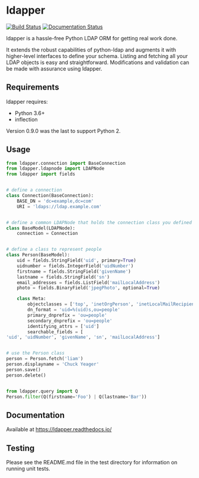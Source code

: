 ldapper
========

[![Build Status](https://travis-ci.org/UMIACS/ldapper.svg?branch=master)](https://travis-ci.org/UMIACS/ldapper)
[![Documentation Status](https://readthedocs.org/projects/ldapper/badge/?version=latest)](https://ldapper.readthedocs.io/en/latest/?badge=latest)

ldapper is a hassle-free Python LDAP ORM for getting real work done.

It extends the robust capabilities of python-ldap and augments it with higher-level interfaces to define your schema.  Listing and fetching all your LDAP objects is easy and straightforward.  Modifications and validation can be made with assurance using ldapper.


Requirements
------------
ldapper requires:

* Python 3.6+
* inflection

Version 0.9.0 was the last to support Python 2.

Usage
-----

```python
from ldapper.connection import BaseConnection
from ldapper.ldapnode import LDAPNode
from ldapper import fields


# define a connection
class Connection(BaseConnection):
    BASE_DN = 'dc=example,dc=com'
    URI = 'ldaps://ldap.example.com'


# define a common LDAPNode that holds the connection class you defined
class BaseModel(LDAPNode):
    connection = Connection


# define a class to represent people
class Person(BaseModel):
    uid = fields.StringField('uid', primary=True)
    uidnumber = fields.IntegerField('uidNumber')
    firstname = fields.StringField('givenName')
    lastname = fields.StringField('sn')
    email_addresses = fields.ListField('mailLocalAddress')
    photo = fields.BinaryField('jpegPhoto', optional=True)

    class Meta:
        objectclasses = ['top', 'inetOrgPerson', 'inetLocalMailRecipient']
        dn_format = 'uid=%(uid)s,ou=people'
        primary_dnprefix = 'ou=people'
        secondary_dnprefix = 'ou=people'
        identifying_attrs = ['uid']
        searchable_fields = [
'uid', 'uidNumber', 'givenName', 'sn', 'mailLocalAddress']


# use the Person class
person = Person.fetch('liam')
person.displayname = 'Chuck Yeager'
person.save()
person.delete()


from ldapper.query import Q
Person.filter(Q(firstname='Foo') | Q(lastname='Bar'))
```


Documentation
-------------
Available at https://ldapper.readthedocs.io/


Testing
-------
Please see the README.md file in the test directory for information on running unit tests.
